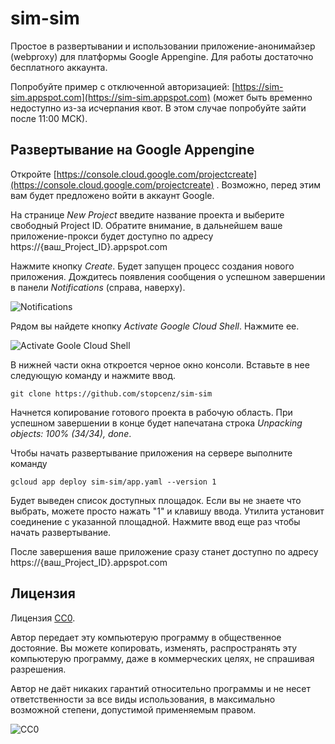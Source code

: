 sim-sim
=======

Простое в развертывании и использовании приложение-анонимайзер (webproxy) для платформы Google Appengine. Для работы достаточно бесплатного аккаунта. 

Попробуйте пример с отключенной авторизацией: [https://sim-sim.appspot.com](https://sim-sim.appspot.com) (может быть временно недоступно из-за исчерпания квот. В этом случае попробуйте зайти после 11:00 МСК).


Развертывание на Google Appengine
---------------------------------

Откройте [https://console.cloud.google.com/projectcreate](https://console.cloud.google.com/projectcreate) . Возможно, перед этим вам будет предложено войти в аккаунт Google.

На странице *New Project* введите название проекта и выберите свободный Project ID. Обратите внимание, в дальнейшем ваше приложение-прокси будет доступно по адресу https://{ваш_Project_ID}.appspot.com

Нажмите кнопку *Create*. Будет запущен процесс создания нового приложения. Дождитесь появления сообщения о успешном завершении в панели *Notifications* (справа, наверху).

![Notifications](http://images.vfl.ru/ii/1523011443/c77c1b79/21273759.png)

Рядом вы найдете кнопку *Activate Google Cloud Shell*. Нажмите ее.

![Activate Goole Cloud Shell](http://images.vfl.ru/ii/1523011521/427768bf/21273769.png)

В нижней части окна откроется черное окно консоли. Вставьте в нее следующую команду и нажмите ввод.

    git clone https://github.com/stopcenz/sim-sim

Начнется копирование готового проекта в рабочую область. При успешном завершении в конце будет напечатана строка *Unpacking objects: 100% (34/34), done*.

Чтобы начать развертывание приложения на сервере выполните команду

    gcloud app deploy sim-sim/app.yaml --version 1

Будет выведен список доступных площадок. Если вы не знаете что выбрать, можете просто нажать "1" и клавишу ввода. Утилита установит соединение с указанной площадной. Нажмите ввод еще раз чтобы начать развертывание.

После завершения ваше приложение сразу станет доступно по адресу https://{ваш_Project_ID}.appspot.com


Лицензия
--------

Лицензия [CC0](http://creativecommons.org/publicdomain/zero/1.0/).

Автор передает эту компьютерую программу в общественное достояние. Вы можете копировать, изменять, распространять эту компьютерую программу, даже в коммерческих целях, не спрашивая разрешения.

Автор не даёт никаких гарантий относительно программы и не несет ответственности за все виды использования, в максимально возможной степени, допустимой применяемым правом.

![CC0](https://licensebuttons.net/p/zero/1.0/80x15.png)
